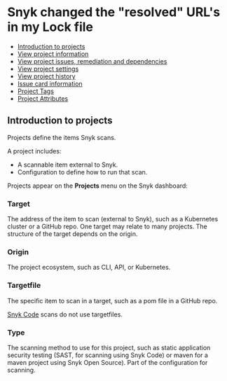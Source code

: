 # Snyk changed the "resolved" URL's in my Lock file

* [ Introduction to projects](/hc/en-us/articles/360019058297-Introduction-to-projects)
* [ View project information](/hc/en-us/articles/360011450838-View-project-information)
* [ View project issues, remediation and dependencies](/hc/en-us/articles/360016910877-View-project-issues-remediation-and-dependencies)
* [ View project settings](/hc/en-us/articles/360017002718-View-project-settings)
* [ View project history](/hc/en-us/articles/360016910977-View-project-history)
* [ Issue card information](/hc/en-us/articles/360018049037-Issue-card-information)
* [ Project Tags](/hc/en-us/articles/360013865038-Project-Tags)
* [ Project Attributes](/hc/en-us/articles/360012703537-Project-Attributes)

##  Introduction to projects

Projects define the items Snyk scans.

A project includes:

* A scannable item external to Snyk.
* Configuration to define how to run that scan.

Projects appear on the **Projects** menu on the Snyk dashboard:

### Target

The address of the item to scan \(external to Snyk\), such as a Kubernetes cluster or a GitHub repo. One target may relate to many projects. The structure of the target depends on the origin.

### Origin

The project ecosystem, such as CLI, API, or Kubernetes.

### Targetfile

The specific item to scan in a target, such as a pom file in a GitHub repo.

[Snyk Code](https://support.snyk.io/hc/en-us/categories/360003257537-Snyk-Code) scans do not use targetfiles.

### Type

The scanning method to use for this project, such as static application security testing \(SAST, for scanning using Snyk Code\) or maven for a maven project using Snyk Open Source\). Part of the configuration for scanning.

